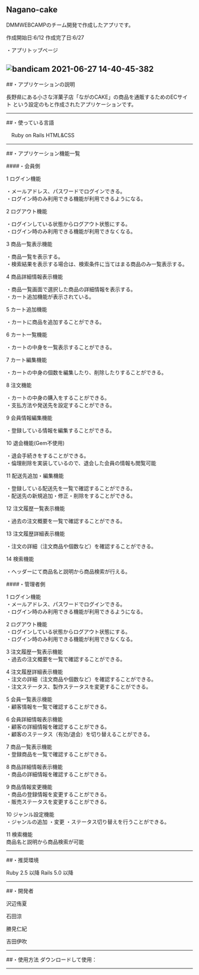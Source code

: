## Nagano-cake
DMMWEBCAMPのチーム開発で作成したアプリです。

作成開始日:6/12
作成完了日:6/27

・アプリトップページ



![bandicam 2021-06-27 14-40-45-382](https://user-images.githubusercontent.com/81542430/123534209-6b29e880-d756-11eb-8c6f-8314d1e55f85.jpg)
-------------------------------

##・アプリケーションの説明

⻑野県にある⼩さな洋菓⼦店「ながのCAKE」の商品を通販するためのECサイト
という設定のもと作成されたアプリケーションです。




-------------------------------

##・使っている言語  

　Ruby on Rails
  HTML&CSS  
  
-------------------------------
##・アプリケーション機能一覧

####・会員側

1 ログイン機能

・メールアドレス、パスワードでログインできる。  
・ログイン時のみ利用できる機能が利用できるようになる。

2 ログアウト機能

・ログインしている状態からログアウト状態にする。  
・ログイン時のみ利用できる機能が利用できなくなる。

3 商品一覧表示機能

・商品一覧を表示する。  
・検索結果を表示する場合は、検索条件に当てはまる商品のみ一覧表示する。

4 商品詳細情報表示機能

・商品一覧画面で選択した商品の詳細情報を表示する。  
・カート追加機能が表示されている。

5 カート追加機能

・カートに商品を追加することができる。

6 カート一覧機能

・カートの中身を一覧表示することができる。

7 カート編集機能

・カートの中身の個数を編集したり、削除したりすることができる。

8 注文機能

・カートの中身の購入をすることができる。  
・支払方法や発送先を設定することができる。

9 会員情報編集機能

・登録している情報を編集することができる。

10 退会機能(Gem不使用)

・退会手続きをすることができる。  
・倫理削除を実装しているので、退会した会員の情報も閲覧可能

11 配送先追加・編集機能

・登録している配送先を一覧で確認することができる。  
・配送先の新規追加・修正・削除をすることができる。

12 注文履歴一覧表示機能

・過去の注文概要を一覧で確認することができる。

13 注文履歴詳細表示機能

・注文の詳細（注文商品や個数など）を確認することができる。

14 検索機能

・ヘッダーにて商品名と説明から商品検索が行える。



####・管理者側


1 ログイン機能  
・メールアドレス、パスワードでログインできる。  
・ログイン時のみ利用できる機能が利用できるようになる。

2 ログアウト機能  
・ログインしている状態からログアウト状態にする。  
・ログイン時のみ利用できる機能が利用できなくなる。

3 注文履歴一覧表示機能  
・過去の注文概要を一覧で確認することができる。

4 注文履歴詳細表示機能  
・注文の詳細（注文商品や個数など）を確認することができる。  
・注文ステータス、製作ステータスを変更することができる。

5 会員一覧表示機能  
・顧客情報を一覧で確認することができる。

6 会員詳細情報表示機能  
・顧客の詳細情報を確認することができる。  
・顧客のステータス（有効/退会）を切り替えることができる。

7 商品一覧表示機能  
・登録商品を一覧で確認することができる。

8 商品詳細情報表示機能  
・商品の詳細情報を確認することができる。

9 商品情報変更機能  
・商品の登録情報を変更することができる。  
・販売ステータスを変更することができる。

10 ジャンル設定機能  
・ジャンルの追加
・変更
・ステータス切り替えを行うことができる。

11 検索機能  
  商品名と説明から商品検索が可能

-------------------------------

##・推奨環境

Ruby 2.5 以降 Rails 5.0 以降

-------------------------------

##・開発者  

  沢辺侑夏  
  
  石田涼  
  
  勝見仁紀  
  
  吉田伊吹  
 
-------------------------------
##・使用方法
ダウンロードして使用：


-------------------------------
